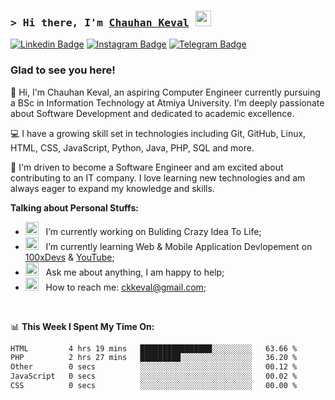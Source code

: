 ### <samp>&gt; Hi there, I'm <a href="https://github.com/Jenil-Desai" target="_blank">Chauhan Keval</a> <img src="https://media.giphy.com/media/hvRJCLFzcasrR4ia7z/giphy.gif" width="25"> </samp>

[![Linkedin Badge](https://img.shields.io/badge/-LinkedIn-0e76a8?style=flat-square&logo=Linkedin&logoColor=white)](https://linkedin.com/in/keval-chauhan-47206335a)
[![Instagram Badge](https://img.shields.io/badge/-Instagram-e4405f?style=flat-square&logo=Instagram&logoColor=white)](https://instagram.com/chauhan_keval_7/)
[![Telegram Badge](https://img.shields.io/badge/-Telegram-0088cc?style=flat-square&logo=Telegram&logoColor=white)](https://t.me/jenxl_09)

### Glad to see you here!

👋 Hi, I'm Chauhan Keval, an aspiring Computer Engineer currently pursuing a BSc in Information Technology at Atmiya University. I'm deeply passionate about Software Development and dedicated to academic excellence.

💻 I have a growing skill set in technologies including Git, GitHub, Linux, HTML, CSS, JavaScript, Python, Java, PHP, SQL and more.

🚀 I'm driven to become a Software Engineer and am excited about contributing to an IT company. I love learning new technologies and am always eager to expand my knowledge and skills.

**Talking about Personal Stuffs:**

- <img src="https://github.com/Gapur/Gapur/blob/main/assets/developer.gif?raw=true" width="21" />&nbsp;&nbsp; I’m currently working on Buliding Crazy Idea To Life;
- <img src="https://github.com/Gapur/Gapur/blob/main/assets/lightning.gif?raw=true" width="21" />&nbsp;&nbsp; I’m currently learning Web & Mobile Application Devlopement on [100xDevs](https://app.100xdevs.com/) & [YouTube](https://www.youtube.com/playlist?list=PLRAV69dS1uWSjBBJ-egNNOd4mdblt1P4c);
- <img src="https://github.com/Gapur/Gapur/blob/main/assets/message.gif?raw=true" width="21" />&nbsp;&nbsp; Ask me about anything, I am happy to help;
- <img src="https://github.com/Gapur/Gapur/blob/main/assets/letterbox.gif?raw=true" width="21" />&nbsp;&nbsp; How to reach me: ckkeval@gmail.com;

</br>

📊 **This Week I Spent My Time On:**

<!--START_SECTION:waka-->

```txt
HTML         4 hrs 19 mins   ████████████████░░░░░░░░░   63.66 %
PHP          2 hrs 27 mins   █████████░░░░░░░░░░░░░░░░   36.20 %
Other        0 secs          ░░░░░░░░░░░░░░░░░░░░░░░░░   00.12 %
JavaScript   0 secs          ░░░░░░░░░░░░░░░░░░░░░░░░░   00.02 %
CSS          0 secs          ░░░░░░░░░░░░░░░░░░░░░░░░░   00.00 %
```

<!--END_SECTION:waka-->
